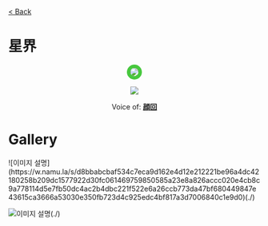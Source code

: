 [< Back](./?page=artist)

# 星界

<p style="text-align:center;"><img src="https://gwansangg.am/hgjs/files/sekai.png" style="max-width: 200px; border-radius: 50%; border: 7px solid #47C83E;"></p>
<p style="text-align:center;"><img src="https://w.namu.la/s/d8bbabcbaf534c7eca9d162e4d12e212221be96a4dc42180258b209dc1577922d30fc061469759850585a23e8a826accc020e4cb8c9a778114d5e7fb50dc4ac2b4dbc221f522e6a26ccb773da47bf680449847e43615ca3666a53030e350fb723d4c925edc4bf817a3d7006840c1e9d0"></p>

<p style="text-align: center;">Voice of: <b><a href="./?page=artist/yanhui">顔回</a></b></p>

# Gallery

<div class="gallery-container">
  ![이미지 설명](https://w.namu.la/s/d8bbabcbaf534c7eca9d162e4d12e212221be96a4dc42180258b209dc1577922d30fc061469759850585a23e8a826accc020e4cb8c9a778114d5e7fb50dc4ac2b4dbc221f522e6a26ccb773da47bf680449847e43615ca3666a53030e350fb723d4c925edc4bf817a3d7006840c1e9d0)(./)
  
  ![이미지 설명](https://gwansangg.am/hgjs/files/sekai.png)(./)
  
</div>
